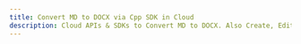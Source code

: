 ---title: Convert MD to DOCX via Cpp SDK in Clouddescription: Cloud APIs & SDKs to Convert MD to DOCX. Also Create, Edit & Render Microsoft Word & OpenOffice documents in the Cloud.---